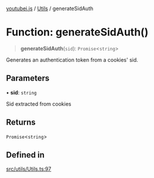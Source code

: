 [youtubei.js](../../../README.md) / [Utils](../README.md) / generateSidAuth

# Function: generateSidAuth()

> **generateSidAuth**(`sid`): `Promise`\<`string`\>

Generates an authentication token from a cookies' sid.

## Parameters

• **sid**: `string`

Sid extracted from cookies

## Returns

`Promise`\<`string`\>

## Defined in

[src/utils/Utils.ts:97](https://github.com/LuanRT/YouTube.js/blob/fc5571629eca037af7de03f4b903da6add1f300b/src/utils/Utils.ts#L97)
